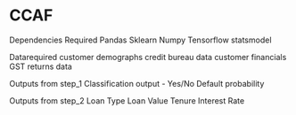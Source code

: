 # CCAF

Dependencies Required
  Pandas
  Sklearn
  Numpy
  Tensorflow
  statsmodel
  
Datarequired
  customer demographs
  credit bureau data
  customer financials
  GST returns data

Outputs from step_1
  Classification output - Yes/No
  Default probability

Outputs from step_2
  Loan Type
  Loan Value
  Tenure
  Interest Rate

